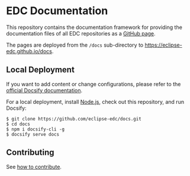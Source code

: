 # EDC Documentation

This repository contains the documentation framework for providing the documentation files of all EDC
repositories as a [GitHub page](https://docs.github.com/en/pages).

The pages are deployed from the `/docs` sub-directory to <https://eclipse-edc.github.io/docs>.

## Local Deployment

If you want to add content or change configurations, please refer to the [official Docsify documentation](https://docsify.js.org/).

For a local deployment, install [Node.js](https://nodejs.org/), check out this repository, and run Docsify:
```commandline
$ git clone https://github.com/eclipse-edc/docs.git
$ cd docs
$ npm i docsify-cli -g
$ docsify serve docs
```

## Contributing

See [how to contribute](docs/submodule/GitHub/CONTRIBUTING.md).

